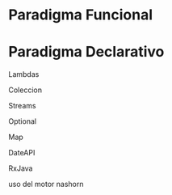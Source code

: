 # Paradigma Funcional
# Paradigma Declarativo

 Lambdas
 
 Coleccion
 
 Streams
 
 Optional

 Map

 DateAPI

 RxJava

 uso del motor nashorn
